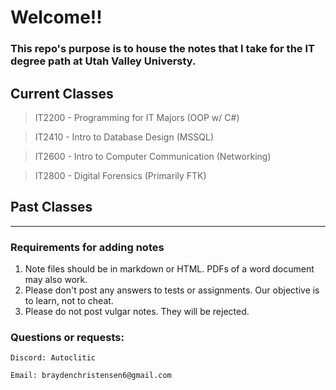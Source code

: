 # Welcome!!

### This repo's purpose is to house the notes that I take for the IT degree path at Utah Valley Universty.

## Current Classes
> IT2200 - Programming for IT Majors (OOP w/ C#)

> IT2410 - Intro to Database Design (MSSQL)

> IT2600 - Intro to Computer Communication (Networking)

> IT2800 - Digital Forensics (Primarily FTK)

## Past Classes
>

---

### Requirements for adding notes

1. Note files should be in markdown or HTML. PDFs of a word document may also work. 
2. Please don't post any answers to tests or assignments. Our objective is to learn, not to cheat.
3. Please do not post vulgar notes. They will be rejected.


### Questions or requests:
    Discord: Autoclitic

    Email: braydenchristensen6@gmail.com
